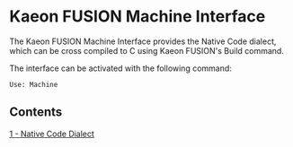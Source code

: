# Kaeon FUSION Machine Interface

The Kaeon FUSION Machine Interface provides the Native Code dialect,
which can be cross compiled to C using Kaeon FUSION's Build command.

The interface can be activated with the following command:

    Use: Machine

## Contents

[1 - Native Code Dialect](https://github.com/Gallery-of-Kaeon/Kaeon-FUSION/tree/master/Kaeon%20FUSION/Documentation/4%20-%20The%20Web%20and%20Machine%20Interfaces/2%20-%20Machine/1%20-%20Native%20Code%20Dialect)